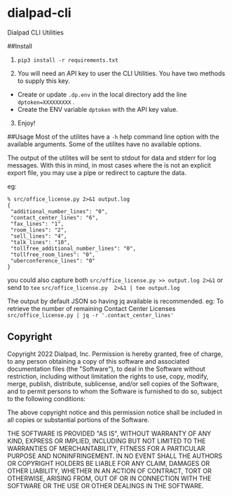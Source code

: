 # dialpad-cli
Dialpad CLI Utilities

##Install

1. `pip3 install -r requirements.txt`

2. You will need an API key to user the CLI Utilities. You have two methods to
supply this key. 
- Create or update `.dp.env` in the local directory add the line `dptoken=XXXXXXXXX` .
- Create the ENV variable `dptoken` with the API key value.

3. Enjoy!

##Usage
Most of the utilites have a `-h` help command line option with the available arguments.
Some of the utilites have no available options.

The output of the utilites will be sent to stdout for data and stderr for
log messages. With this in mind, in most cases where the is not an explicit
export file, you may use a pipe or redirect to capture the data.

eg:
```shell
% src/office_license.py 2>&1 output.log
{
 "additional_number_lines": "0", 
 "contact_center_lines": "6", 
 "fax_lines": "1", 
 "room_lines": "2", 
 "sell_lines": "4", 
 "talk_lines": "10", 
 "tollfree_additional_number_lines": "0", 
 "tollfree_room_lines": "0", 
 "uberconference_lines": "0"
}
```
you could also capture both 
`src/office_license.py >> output.log 2>&1` 
or send to `tee`
`src/office_license.py  2>&1 | tee output.log`

The output by default JSON so having jq available is recommended.
eg: To retrieve the number of remaining Contact Center Licenses 
`src/office_license.py | jq -r '.contact_center_lines'`

## Copyright
Copyright 2022 Dialpad, Inc. Permission is hereby granted, free of charge, to
any person obtaining a copy of this software and associated documentation
files (the "Software"), to deal in the Software without restriction,
including without limitation the rights to use, copy, modify, merge, publish,
distribute, sublicense, and/or sell copies of the Software, and to permit
persons to whom the Software is furnished to do so, subject to the following
conditions:

The above copyright notice and this permission notice shall be included in all
copies or substantial portions of the Software.

THE SOFTWARE IS PROVIDED "AS IS", WITHOUT WARRANTY OF ANY KIND, EXPRESS OR
IMPLIED, INCLUDING BUT NOT LIMITED TO THE WARRANTIES OF MERCHANTABILITY,
FITNESS FOR A PARTICULAR PURPOSE AND NONINFRINGEMENT. IN NO EVENT SHALL THE
AUTHORS OR COPYRIGHT HOLDERS BE LIABLE FOR ANY CLAIM, DAMAGES OR OTHER
LIABILITY, WHETHER IN AN ACTION OF CONTRACT, TORT OR OTHERWISE, ARISING FROM,
OUT OF OR IN CONNECTION WITH THE SOFTWARE OR THE USE OR OTHER DEALINGS IN THE
SOFTWARE.


